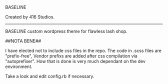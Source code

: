 BASELINE

Created by 416 Studios.

- - - - - - - - - - - - - - - - - - - - - - -

BASELINE custom wordpress theme for
flawless lash shop.

##NOTA BENE##

I have elected not to include css files in the
repo.
The code in .scss files are "prefix-free",
Vendor prefixs are added after css compilation
via "autoprefixer". How that is done is very
much dependant on the dev environment.

Take a look and edit config.rb if necessary.